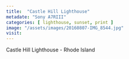 ```yaml
---
title:  "Castle Hill Lighthouse"
metadate: "Sony A7RIII"
categories: [ lighthouse, sunset, print ]
image: "/assets/images/20160807-IMG_8544.jpg"
visit: 
---
```

Castle Hill Lighthouse - Rhode Island